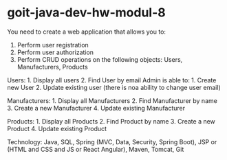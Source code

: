 # goit-java-dev-hw-modul-8

You need to create a web application that allows you to:

1. Perform user registration
2. Perform user authorization
3. Perform CRUD operations on the following objects: Users, Manufacturers, Products

Users:
    1. Display all users
    2. Find User by email
        Admin is able to:
          1. Create new User
          2. Update existing user (there is noa ability to change user email)

Manufacturers:
    1. Display all Manufacturers
    2. Find Manufacturer by name
    3. Create a new Manufacturer
    4. Update existing Manufacturer
    
Products:
    1. Display all Products
    2. Find Product by name
    3. Create a new Product
    4. Update existing Product
    
Technology:
Java, SQL, Spring (MVC, Data, Security, Spring Boot), JSP or (HTML and CSS and JS or React Angular), Maven, Tomcat, Git
